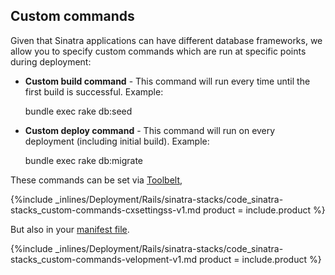 <!--  usedin: [ _rails/deployment/sinatra-stacks-v1.md] -->


## Custom commands

Given that Sinatra applications can have different database frameworks, we allow you to specify custom commands which are run at specific points during deployment:

*  **Custom build command** - This command will run every time until the first build is successful. Example:

      
      bundle exec rake db:seed


*  **Custom deploy command** - This command will run on every deployment (including initial build). Example:

      
      bundle exec rake db:migrate


These commands can be set via [Toolbelt](/toolbelt/toolbelt-settings-command),



{%include _inlines/Deployment/Rails/sinatra-stacks/code_sinatra-stacks_custom-commands-cxsettingss-v1.md  product = include.product %}




But also in your [manifest file](/building-your-stack/getting-started-with-manifest-files).



{%include _inlines/Deployment/Rails/sinatra-stacks/code_sinatra-stacks_custom-commands-velopment-v1.md  product = include.product %}




